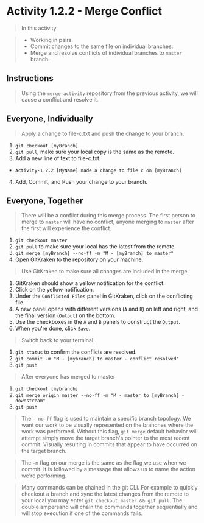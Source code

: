 # Activity 1.2.2 - Merge Conflict

> In this activity

> - Working in pairs.
> - Commit changes to the same file on individual branches.
> - Merge and resolve conflicts of individual branches to `master` branch.

## Instructions

> Using the `merge-activity` repository from the previous activity, we will cause a conflict and resolve it.

## Everyone, Individually

> Apply a change to file-c.txt and push the change to your branch.

1. `git checkout [myBranch]`
2. `git pull`, make sure your local copy is the same as the remote.
3. Add a new line of text to file-c.txt.

  - `Activity-1.2.2 [MyName] made a change to file c on [myBranch]`

4. Add, Commit, and Push your change to your branch.

## Everyone, Together

> There will be a conflict during this merge process. The first person to merge to `master` will have no conflict, anyone merging to `master` after the first will experience the conflict.

1. `git checkout master`
2. `git pull` to make sure your local has the latest from the remote.
3. `git merge [myBranch] --no-ff -m "M - [myBranch] to master"`
4. Open GitKraken to the repository on your machine.

> Use GitKraken to make sure all changes are included in the merge.

1. GitKraken should show a yellow notification for the conflict.
2. Click on the yellow notification.
3. Under the `Conflicted Files` panel in GitKraken, click on the conflicting file.
4. A new panel opens with different versions (`A` and `B`) on left and right, and the final version (`Output`) on the bottom.
5. Use the checkboxes in the `A` and `B` panels to construct the `Output`.
6. When you're done, click `Save`.

> Switch back to your terminal.

1. `git status` to confirm the conflicts are resolved.
2. `git commit -m "M - [mybranch] to master - conflict resolved"`
3. `git push`

> After everyone has merged to master

1. `git checkout [mybranch]`
2. `git merge origin master --no-ff -m "M - master to [myBranch] - downstream"`
3. `git push`

> The `--no-ff` flag is used to maintain a specific branch topology. We want our work to be visually represented on the branches where the work was performed. Without this flag, `git merge` default behavior will attempt simply move the target branch's pointer to the most recent commit. Visually resulting in commits that appear to have occurred on the target branch.

> The `-m` flag on our merge is the same as the flag we use when we commit. It is followed by a message that allows us to name the action we're performing.

> Many commands can be chained in the git CLI. For example to quickly checkout a branch and sync the latest changes from the remote to your local you may enter `git checkout master && git pull`. The double ampersand will chain the commands together sequentially and will stop execution if one of the commands fails.
